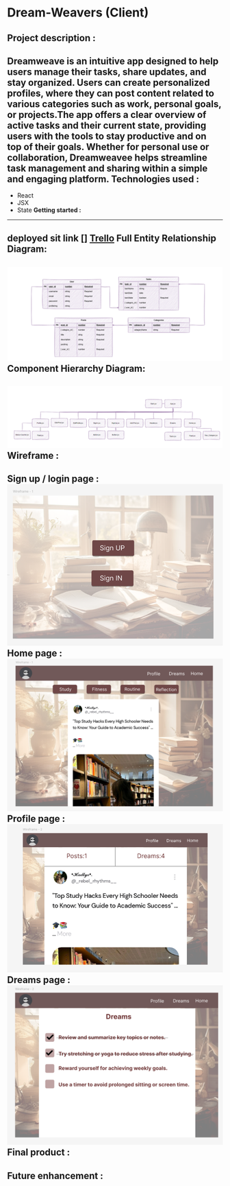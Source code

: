 # Dream-Weavers (Client)
**Project description :**
---------------------------------------------------
Dreamweave is an intuitive app designed to help users manage their tasks, share updates, and stay organized. Users can create personalized profiles, where they can post content related to various categories such as work, personal goals, or projects.The app offers a clear overview of active tasks and their current state, providing users with the tools to stay productive and on top of their goals. Whether for personal use or collaboration, Dreamweavee helps streamline task management and sharing within a simple and engaging platform.
**Technologies used :**
---------------------------------------------------
- React
- JSX
- State
**Getting started :**
----------------------------------------------------
 deployed sit link []
[Trello](https://trello.com/invite/b/676bf69b20ad5fa300965e9e/ATTIf6cc6cb3e5213ef90505a3a7c6fd555d8457F81E/dreamweavers)
**Full Entity Relationship Diagram:**
----------------------------------------------------
![ERD](img/ERD.png)
**Component Hierarchy Diagram:**
----------------------------------------------------
![Component](5.png)
**Wireframe :**
----------------------------------------------------
Sign up / login page :
![login](1.png)
Home page :
![home](2.png)
Profile page :
![profile](3.png)
Dreams page :
![dreams](4.png)
**Final product :**
----------------------------------------------------
**Future enhancement :**
----------------------------------------------------
